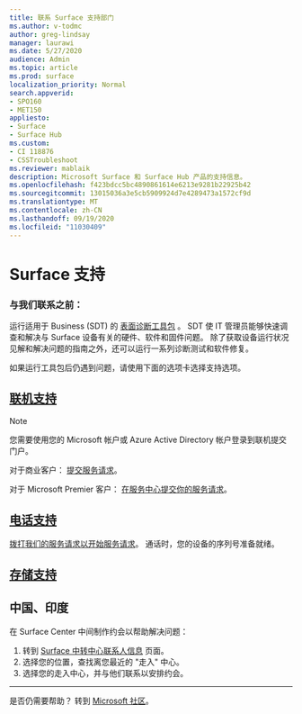 ```yaml
---
title: 联系 Surface 支持部门
ms.author: v-todmc
author: greg-lindsay
manager: laurawi
ms.date: 5/27/2020
audience: Admin
ms.topic: article
ms.prod: surface
localization_priority: Normal
search.appverid:
- SPO160
- MET150
appliesto:
- Surface
- Surface Hub
ms.custom:
- CI 118876
- CSSTroubleshoot
ms.reviewer: mablaik
description: Microsoft Surface 和 Surface Hub 产品的支持信息。
ms.openlocfilehash: f423bdcc5bc4890861614e6213e9281b22925b42
ms.sourcegitcommit: 13015036a3e5cb5909924d7e4289473a1572cf9d
ms.translationtype: MT
ms.contentlocale: zh-CN
ms.lasthandoff: 09/19/2020
ms.locfileid: "11030409"
---
```

# Surface 支持

### 与我们联系之前：  

运行适用于 Business (SDT) 的 [表面诊断工具包](https://docs.microsoft.com/surface/surface-diagnostic-toolkit-business) 。 SDT 使 IT 管理员能够快速调查和解决与 Surface 设备有关的硬件、软件和固件问题。 除了获取设备运行状况见解和解决问题的指南之外，还可以运行一系列诊断测试和软件修复。 

如果运行工具包后仍遇到问题，请使用下面的选项卡选择支持选项。

## [联机支持](#tab/online)

> [!NOTE]
> 您需要使用您的 Microsoft 帐户或 Azure Active Directory 帐户登录到联机提交门户。  

对于商业客户： [提交服务请求](https://support.microsoft.com/supportforbusiness/productselection)。 

对于 Microsoft Premier 客户： [在服务中心提交你的服务请求](https://serviceshub.microsoft.com/support/contactsupport)。 

 
## [电话支持](#tab/phone)

[拨打我们的服务请求以开始服务请求](https://support.microsoft.com/help/4051701/global-customer-service-phone-numbers)。 通话时，您的设备的序列号准备就绪。 

## [存储支持](#tab/instore)

## 中国、印度

在 Surface Center 中间制作约会以帮助解决问题：

1. 转到 [Surface 中转中心联系人信息](https://support.microsoft.com/help/4498593/find-surface-walk-in-center-contact-information) 页面。 
2. 选择您的位置，查找离您最近的 "走入" 中心。  
3. 选择您的走入中心，并与他们联系以安排约会。


---

是否仍需要帮助？ 转到 [Microsoft 社区](https://answers.microsoft.com/)。
